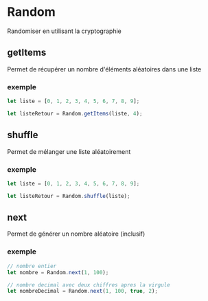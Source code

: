 # Random

Randomiser en utilisant la cryptographie

## getItems

Permet de récupérer un nombre d'éléments aléatoires dans une liste

### exemple

```js
let liste = [0, 1, 2, 3, 4, 5, 6, 7, 8, 9];

let listeRetour = Random.getItems(liste, 4);
```

## shuffle

Permet de mélanger une liste aléatoirement

### exemple

```js
let liste = [0, 1, 2, 3, 4, 5, 6, 7, 8, 9];

let listeRetour = Random.shuffle(liste);
```

## next

Permet de générer un nombre aléatoire (inclusif)

### exemple

```js
// nombre entier
let nombre = Random.next(1, 100);

// nombre decimal avec deux chiffres apres la virgule
let nombreDecimal = Random.next(1, 100, true, 2);
```